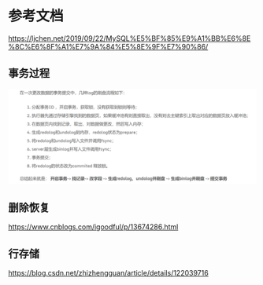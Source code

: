 # 参考文档
https://ljchen.net/2019/09/22/MySQL%E5%BF%85%E9%A1%BB%E6%8E%8C%E6%8F%A1%E7%9A%84%E5%8E%9F%E7%90%86/
## 事务过程
![img.png](img.png)
## 删除恢复
https://www.cnblogs.com/igoodful/p/13674286.html
## 行存储
https://blog.csdn.net/zhizhengguan/article/details/122039716
